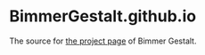 # BimmerGestalt.github.io

The source for [the project page](https://bimmergestalt.github.io/) of Bimmer Gestalt.
